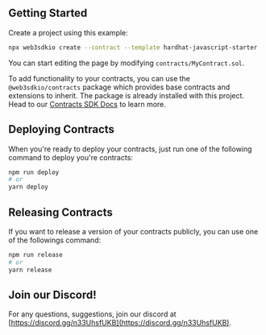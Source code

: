 ## Getting Started

Create a project using this example:

```bash
npx web3sdkio create --contract --template hardhat-javascript-starter
```

You can start editing the page by modifying `contracts/MyContract.sol`.

To add functionality to your contracts, you can use the `@web3sdkio/contracts` package which provides base contracts and extensions to inherit. The package is already installed with this project. Head to our [Contracts SDK Docs](https://docs.web3sdk.io/web3sdkio-deploy/contract-extensions) to learn more.

## Deploying Contracts

When you're ready to deploy your contracts, just run one of the following command to deploy you're contracts:

```bash
npm run deploy
# or
yarn deploy
```

## Releasing Contracts

If you want to release a version of your contracts publicly, you can use one of the followings command:

```bash
npm run release
# or
yarn release
```

## Join our Discord!

For any questions, suggestions, join our discord at [https://discord.gg/n33UhsfUKB](https://discord.gg/n33UhsfUKB).
